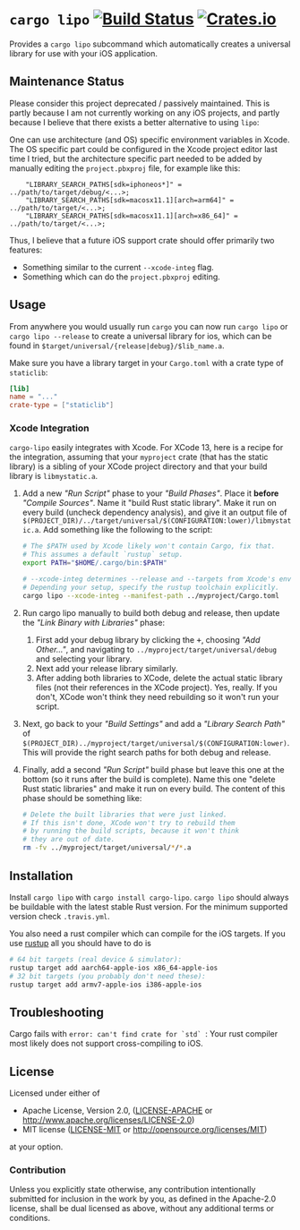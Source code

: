 # `cargo lipo` [![Build Status](https://img.shields.io/github/workflow/status/TimNN/cargo-lipo/Test/master)](https://github.com/TimNN/cargo-lipo/actions) [![Crates.io](https://img.shields.io/crates/v/cargo-lipo.svg)](https://crates.io/crates/cargo-lipo)

Provides a `cargo lipo` subcommand which automatically creates a universal library for use with your iOS application.

## Maintenance Status

Please consider this project deprecated / passively maintained. This is partly because I am not currently working on any iOS projects, and partly because I believe that there exists a better alternative to using `lipo`:

One can use architecture (and OS) specific environment variables in Xcode. The OS specific part could be configured in the Xcode project editor last time I tried, but the architecture specific part needed to be added by manually editing the `project.pbxproj` file, for example like this:

```plain
    "LIBRARY_SEARCH_PATHS[sdk=iphoneos*]" = ../path/to/target/debug/<...>;
    "LIBRARY_SEARCH_PATHS[sdk=macosx11.1][arch=arm64]" = ../path/to/target/<...>;
    "LIBRARY_SEARCH_PATHS[sdk=macosx11.1][arch=x86_64]" = ../path/to/target/<...>;
```

Thus, I believe that a future iOS support crate should offer primarily two features:

* Something similar to the current `--xcode-integ` flag.
* Something which can do the `project.pbxproj` editing.

## Usage

From anywhere you would usually run `cargo` you can now run `cargo lipo` or `cargo lipo --release` to create a universal library for ios, which can be found in `$target/universal/{release|debug}/$lib_name.a`.

Make sure you have a library target in your `Cargo.toml` with a crate type of `staticlib`:

```toml
[lib]
name = "..."
crate-type = ["staticlib"]
```

### Xcode Integration

`cargo-lipo` easily integrates with Xcode. For XCode 13, here is a recipe for the integration, assuming that your `myproject` crate (that has the static library) is a sibling of your XCode project directory and that your build library is `libmystatic.a`.

1. Add a new *"Run Script"* phase to your *"Build Phases"*. Place it **before** *"Compile Sources"*. Name it "build Rust static library". Make it run on every build (uncheck dependency analysis), and give it an output file of `$(PROJECT_DIR)/../target/universal/$(CONFIGURATION:lower)/libmystatic.a`.  Add something like the following to the script:

    ```bash
    # The $PATH used by Xcode likely won't contain Cargo, fix that.
    # This assumes a default `rustup` setup.
    export PATH="$HOME/.cargo/bin:$PATH"

    # --xcode-integ determines --release and --targets from Xcode's env vars.
    # Depending your setup, specify the rustup toolchain explicitly.
    cargo lipo --xcode-integ --manifest-path ../myproject/Cargo.toml
    ```

2. Run cargo lipo manually to build both debug and release, then update the *"Link Binary with Libraries"* phase:
   1. First add your debug library by clicking the <kbd>+</kbd>, choosing *"Add Other..."*, and navigating to `../myproject/target/universal/debug` and selecting your library.
   2. Next add your release library similarly.
   3. After adding both libraries to XCode, delete the actual static library files (not their references in the XCode project).  Yes, really.  If you don't, XCode won't think they need rebuilding so it won't run your script.

3. Next, go back to your *"Build Settings"* and add a *"Library Search Path"* of `$(PROJECT_DIR)../myproject/target/universal/$(CONFIGURATION:lower)`.  This will provide the right search paths for both debug and release.

4. Finally, add a second *"Run Script"* build phase but leave this one at the bottom (so it runs after the build is complete).  Name this one "delete Rust static libraries" and make it run on every build.  The content of this phase should be something like:
   ```bash
   # Delete the built libraries that were just linked.
   # If this isn't done, XCode won't try to rebuild them
   # by running the build scripts, because it won't think
   # they are out of date.
   rm -fv ../myproject/target/universal/*/*.a
   ```

## Installation

Install `cargo lipo` with `cargo install cargo-lipo`. `cargo lipo` should always be buildable with the latest stable Rust version. For the minimum supported version check `.travis.yml`.

You also need a rust compiler which can compile for the iOS targets. If you use [rustup](https://www.rustup.rs/) all you should have to do is

```sh
# 64 bit targets (real device & simulator):
rustup target add aarch64-apple-ios x86_64-apple-ios
# 32 bit targets (you probably don't need these):
rustup target add armv7-apple-ios i386-apple-ios
```

## Troubleshooting

 Cargo fails with ``error: can't find crate for `std` ``: Your rust compiler most likely does not support cross-compiling to iOS.

## License

Licensed under either of

 * Apache License, Version 2.0, ([LICENSE-APACHE](LICENSE-APACHE) or http://www.apache.org/licenses/LICENSE-2.0)
 * MIT license ([LICENSE-MIT](LICENSE-MIT) or http://opensource.org/licenses/MIT)

at your option.

### Contribution

Unless you explicitly state otherwise, any contribution intentionally submitted for inclusion in the work by you, as defined in the Apache-2.0 license, shall be dual licensed as above, without any additional terms or conditions.
